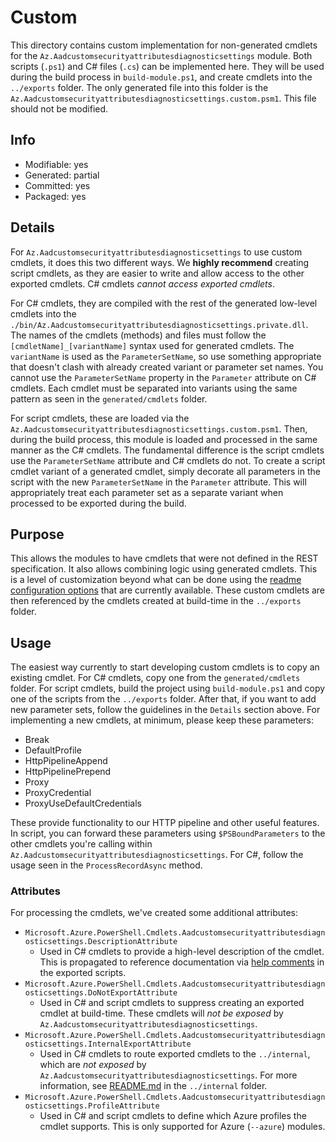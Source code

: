 # Custom
This directory contains custom implementation for non-generated cmdlets for the `Az.Aadcustomsecurityattributesdiagnosticsettings` module. Both scripts (`.ps1`) and C# files (`.cs`) can be implemented here. They will be used during the build process in `build-module.ps1`, and create cmdlets into the `../exports` folder. The only generated file into this folder is the `Az.Aadcustomsecurityattributesdiagnosticsettings.custom.psm1`. This file should not be modified.

## Info
- Modifiable: yes
- Generated: partial
- Committed: yes
- Packaged: yes

## Details
For `Az.Aadcustomsecurityattributesdiagnosticsettings` to use custom cmdlets, it does this two different ways. We **highly recommend** creating script cmdlets, as they are easier to write and allow access to the other exported cmdlets. C# cmdlets *cannot access exported cmdlets*.

For C# cmdlets, they are compiled with the rest of the generated low-level cmdlets into the `./bin/Az.Aadcustomsecurityattributesdiagnosticsettings.private.dll`. The names of the cmdlets (methods) and files must follow the `[cmdletName]_[variantName]` syntax used for generated cmdlets. The `variantName` is used as the `ParameterSetName`, so use something appropriate that doesn't clash with already created variant or parameter set names. You cannot use the `ParameterSetName` property in the `Parameter` attribute on C# cmdlets. Each cmdlet must be separated into variants using the same pattern as seen in the `generated/cmdlets` folder.

For script cmdlets, these are loaded via the `Az.Aadcustomsecurityattributesdiagnosticsettings.custom.psm1`. Then, during the build process, this module is loaded and processed in the same manner as the C# cmdlets. The fundamental difference is the script cmdlets use the `ParameterSetName` attribute and C# cmdlets do not. To create a script cmdlet variant of a generated cmdlet, simply decorate all parameters in the script with the new `ParameterSetName` in the `Parameter` attribute. This will appropriately treat each parameter set as a separate variant when processed to be exported during the build.

## Purpose
This allows the modules to have cmdlets that were not defined in the REST specification. It also allows combining logic using generated cmdlets. This is a level of customization beyond what can be done using the [readme configuration options](https://github.com/Azure/autorest/blob/master/docs/powershell/options.md) that are currently available. These custom cmdlets are then referenced by the cmdlets created at build-time in the `../exports` folder.

## Usage
The easiest way currently to start developing custom cmdlets is to copy an existing cmdlet. For C# cmdlets, copy one from the `generated/cmdlets` folder. For script cmdlets, build the project using `build-module.ps1` and copy one of the scripts from the `../exports` folder. After that, if you want to add new parameter sets, follow the guidelines in the `Details` section above. For implementing a new cmdlets, at minimum, please keep these parameters:
- Break
- DefaultProfile
- HttpPipelineAppend
- HttpPipelinePrepend
- Proxy
- ProxyCredential
- ProxyUseDefaultCredentials

These provide functionality to our HTTP pipeline and other useful features. In script, you can forward these parameters using `$PSBoundParameters` to the other cmdlets you're calling within `Az.Aadcustomsecurityattributesdiagnosticsettings`. For C#, follow the usage seen in the `ProcessRecordAsync` method.

### Attributes
For processing the cmdlets, we've created some additional attributes:
- `Microsoft.Azure.PowerShell.Cmdlets.Aadcustomsecurityattributesdiagnosticsettings.DescriptionAttribute`
  - Used in C# cmdlets to provide a high-level description of the cmdlet. This is propagated to reference documentation via [help comments](https://learn.microsoft.com/powershell/module/microsoft.powershell.core/about/about_comment_based_help) in the exported scripts.
- `Microsoft.Azure.PowerShell.Cmdlets.Aadcustomsecurityattributesdiagnosticsettings.DoNotExportAttribute`
  - Used in C# and script cmdlets to suppress creating an exported cmdlet at build-time. These cmdlets will *not be exposed* by `Az.Aadcustomsecurityattributesdiagnosticsettings`.
- `Microsoft.Azure.PowerShell.Cmdlets.Aadcustomsecurityattributesdiagnosticsettings.InternalExportAttribute`
  - Used in C# cmdlets to route exported cmdlets to the `../internal`, which are *not exposed* by `Az.Aadcustomsecurityattributesdiagnosticsettings`. For more information, see [README.md](../internal/README.md) in the `../internal` folder.
- `Microsoft.Azure.PowerShell.Cmdlets.Aadcustomsecurityattributesdiagnosticsettings.ProfileAttribute`
  - Used in C# and script cmdlets to define which Azure profiles the cmdlet supports. This is only supported for Azure (`--azure`) modules.